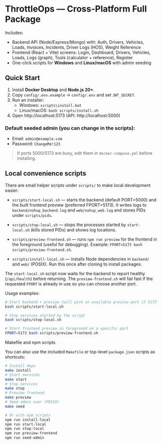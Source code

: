 # ThrottleOps — Cross-Platform Full Package

Includes:
- Backend API (Node/Express/Mongo) with: Auth, Drivers, Vehicles, Loads, Invoices, Incidents, Driver Logs (HOS), Weight Reference
- Frontend (React + Vite) screens: Login, Dashboard, Drivers, Vehicles, Loads, Logs (graph), Tools (calculator + reference), Register
- One-click scripts for **Windows** and **Linux/macOS** with admin seeding

## Quick Start
1. Install **Docker Desktop** and **Node.js 20+**.
2. Copy `config/.env.example` → `config/.env` and set `JWT_SECRET`.
3. Run an installer:
   - Windows: `scripts\install.bat`
   - Linux/macOS: `bash scripts/install.sh`
4. Open http://localhost:5173 (API: http://localhost:5000)

### Default seeded admin (you can change in the scripts):
- Email: `admin@example.com`
- Password: `ChangeMe!123`

> If ports 5000/5173 are busy, edit them in `docker-compose.yml` before installing.

## Local convenience scripts

There are small helper scripts under `scripts/` to make local development easier:

- `scripts/start-local.sh` — starts the backend (default PORT=5000) and the built frontend preview (preferred FPORT=5173). It writes logs to `backend/nohup_backend.log` and `web/nohup_web.log` and stores PIDs under `scripts/pids`.
- `scripts/stop-local.sh` — stops the processes started by `start-local.sh` (kills stored PIDs) and shows log locations.
- `scripts/preview-frontend.sh` — runs `npm run preview` for the frontend in the foreground (useful for debugging). Example: `FPORT=5173 bash scripts/preview-frontend.sh`.

- `scripts/install-local.sh` — installs Node dependencies in `backend/` and `web/` (POSIX). Run this once after cloning to install packages.

The `start-local.sh` script now waits for the backend to report healthy (`/api/health`) before returning. The `preview-frontend.sh` will fail fast if the requested `FPORT` is already in use so you can choose another port.

Usage examples:

```bash
# Start backend + preview (will pick an available preview port if 5173 is busy)
bash scripts/start-local.sh

# Stop services started by the script
bash scripts/stop-local.sh

# Start frontend preview in foreground on a specific port
FPORT=5173 bash scripts/preview-frontend.sh
```

Makefile and npm scripts

You can also use the included `Makefile` or top-level `package.json` scripts as shortcuts:

```bash
# Install deps
make install
# Start services
make start
# Stop services
make stop
# Preview frontend
make preview
# Seed admin user (POSIX)
make seed

# Or with npm scripts
npm run install-local
npm run start-local
npm run stop-local
npm run preview-frontend
npm run seed-admin
```

